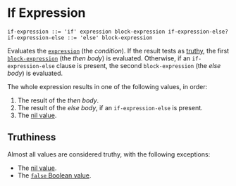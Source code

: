 # If Expression

```ebnf
if-expression ::= 'if' expression block-expression if-expression-else?
if-expression-else ::= 'else' block-expression
```

Evaluates the [`expression`](../../expressions.md) (the *condition*). If the
result tests as [truthy](#truthiness), the first
[`block-expression`](../block.md) (the *then body*) is evaluated. Otherwise, if
an `if-expression-else` clause is present, the second `block-expression` (the
*else body*) is evaluated.

The whole expression results in one of the following values, in order:

1. The result of the *then body*.
2. The result of the *else body*, if an `if-expression-else` is present.
3. The [nil value](../../../lexical-structure/literals.md#nil-literal).

## Truthiness

<!-- TODO: Move this section elsewhere? -->

Almost all values are considered truthy, with the following exceptions:

* The [nil value](../../../lexical-structure/literals.md#nil-literal).
* The
  [`false` Boolean value](../../../lexical-structure/literals.md#boolean-literal).
